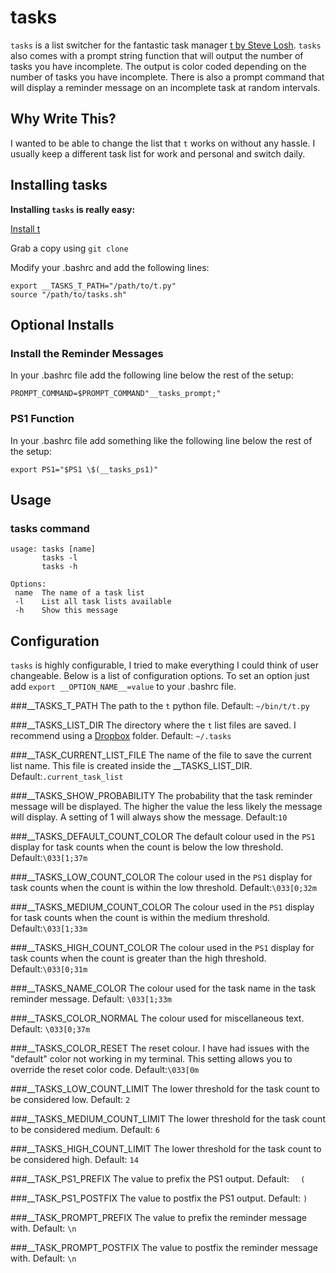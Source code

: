# tasks

`tasks` is a list switcher for the fantastic task manager [t by Steve Losh](http://stevelosh.com/projects/t/). `tasks` also comes with a prompt string function that will output the number of tasks you have incomplete. The output is color coded depending on the number of tasks you have incomplete. There is also a prompt command that will display a reminder message on an incomplete task at random intervals.

## Why Write This?

I wanted to be able to change the list that `t` works on without any hassle. I usually keep a different task list for work and personal and switch daily.

## Installing tasks

**Installing `tasks` is really easy:**

[Install t](http://stevelosh.com/projects/t/#installing-t)

Grab a copy using `git clone`

Modify your .bashrc and add the following lines:

    export __TASKS_T_PATH="/path/to/t.py"
    source "/path/to/tasks.sh"

## Optional Installs

### Install the Reminder Messages
In your .bashrc file add the following line below the rest of the setup:

    PROMPT_COMMAND=$PROMPT_COMMAND"__tasks_prompt;"

### PS1 Function
In your .bashrc file add something like the following line below the rest of the setup:

    export PS1="$PS1 \$(__tasks_ps1)"

## Usage

### tasks command
    usage: tasks [name]
           tasks -l
           tasks -h

    Options:
     name  The name of a task list
     -l    List all task lists available
     -h    Show this message

## Configuration

`tasks` is highly configurable, I tried to make everything I could think of user changeable. Below is a list of configuration options. To set an option just add `export __OPTION_NAME__=value` to your .bashrc file.

###__TASKS_T_PATH
The path to the `t` python file. Default: `~/bin/t/t.py`

###__TASKS_LIST_DIR
The directory where the `t` list files are saved. I recommend using a [Dropbox](http://db.tt/UpKcGyU) folder. Default: `~/.tasks`

###__TASK_CURRENT_LIST_FILE
The name of the file to save the current list name. This file is created inside the __TASKS_LIST_DIR. Default:`.current_task_list`

###__TASKS_SHOW_PROBABILITY
The probability that the task reminder message will be displayed. The higher the value the less likely the message will display. A setting of 1 will always show the message. Default:`10`

###__TASKS_DEFAULT_COUNT_COLOR
The default colour used in the `PS1` display for task counts when the count is below the low threshold. Default:`\033[1;37m`

###__TASKS_LOW_COUNT_COLOR
The colour used in the `PS1` display for task counts when the count is within the low threshold. Default:`\033[0;32m`

###__TASKS_MEDIUM_COUNT_COLOR
The colour used in the `PS1` display for task counts when the count is within the medium threshold. Default:`\033[1;33m`

###__TASKS_HIGH_COUNT_COLOR
The colour used in the `PS1` display for task counts when the count is greater than the high threshold. Default:`\033[0;31m`

###__TASKS_NAME_COLOR
The colour used for the task name in the task reminder message. Default: `\033[1;33m`

###__TASKS_COLOR_NORMAL
The colour used for miscellaneous text. Default: `\033[0;37m`

###__TASKS_COLOR_RESET
The reset colour. I have had issues with the "default" color not working in my terminal. This setting allows you to override the reset color code. Default:`\033[0m`

###__TASKS_LOW_COUNT_LIMIT
The lower threshold for the task count to be considered low. Default: `2`

###__TASKS_MEDIUM_COUNT_LIMIT
The lower threshold for the task count to be considered medium. Default: `6`

###__TASKS_HIGH_COUNT_LIMIT
The lower threshold for the task count to be considered high. Default: `14`

###__TASK_PS1_PREFIX
The value to prefix the PS1 output. Default: `  (`

###__TASK_PS1_POSTFIX
The value to postfix the PS1 output. Default: `)`

###__TASK_PROMPT_PREFIX
The value to prefix the reminder message with. Default: `\n`

###__TASK_PROMPT_POSTFIX
The value to postfix the reminder message with. Default: `\n`

